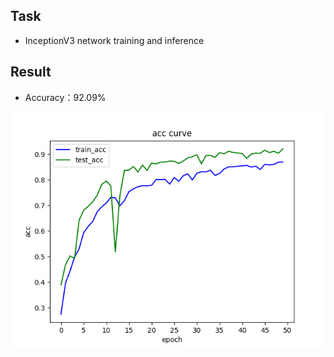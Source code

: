 ## Task
* InceptionV3 network training and inference

  

## Result

- Accuracy：92.09%
  

![Accuracy](./assets/Accuracy.png)
